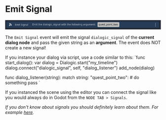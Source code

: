 # Emit Signal
![image](./Images/Event_Emit_Signal.PNG)

The `Emit Signal` event will emit the signal `dialogic_signal` of the **current dialog node** and pass the given string as an **argument**.
The event does NOT create a new signal!

If you instance your dialog via script, use a code similar to this:
`func start_dialog():
	var dialog = Dialogic.start("my_timeline")
	dialog.connect("dialogic_signal", self, "dialog_listener")
	add_node(dialog)

func dialog_listener(string):
	match string:
		"quest_point_two":
			# do something
			pass
`

If you instanced the scene using the editor you can connect the signal like you would always do in Godot from the `NODE TAB > Signals`.

*If you don't know about signals you should definitely learn about them. For example [here](https://docs.godotengine.org/en/stable/getting_started/step_by_step/signals.html).*